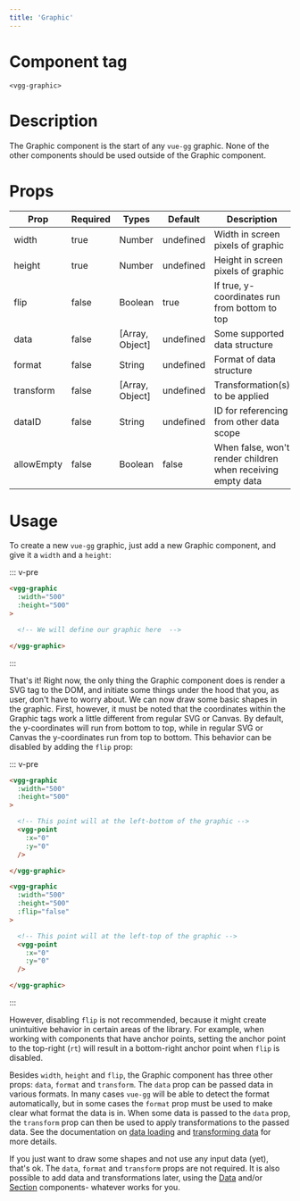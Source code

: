```yaml
---
title: 'Graphic'
---
```


# Component tag

`<vgg-graphic>`

# Description

The Graphic component is the start of any `vue-gg` graphic. None of the other
components should be used outside of the Graphic component.

# Props

| Prop       | Required | Types           | Default   | Description                                                 |
| ---------- | -------- | --------------- | --------- | ----------------------------------------------------------- |
| width      | true     | Number          | undefined | Width in screen pixels of graphic                           |
| height     | true     | Number          | undefined | Height in screen pixels of graphic                          |
| flip       | false    | Boolean         | true      | If true, y-coordinates run from bottom to top               |
| data       | false    | [Array, Object] | undefined | Some supported data structure                               |
| format     | false    | String          | undefined | Format of data structure                                    |
| transform  | false    | [Array, Object] | undefined | Transformation(s) to be applied                             |
| dataID     | false    | String          | undefined | ID for referencing from other data scope                    |
| allowEmpty | false    | Boolean         | false     | When false, won't render children when receiving empty data |

# Usage

To create a new `vue-gg` graphic, just add a new Graphic component, and give
it a `width` and a `height`:

::: v-pre
```html
<vgg-graphic
  :width="500"
  :height="500"
>

  <!-- We will define our graphic here  -->

</vgg-graphic>
```
:::

That's it! Right now, the only thing the Graphic component does is render a SVG
tag to the DOM, and initiate some things under the hood that you, as user, don't
have to worry about. We can now draw some basic shapes in the graphic. First,
however, it must be noted that the coordinates within the Graphic tags work
a little different from regular SVG or Canvas. By default, the y-coordinates will
run from bottom to top, while in regular SVG or Canvas the y-coordinates run from
top to bottom. This behavior can be disabled by adding the `flip` prop:

::: v-pre
```html
<vgg-graphic
  :width="500"
  :height="500"
>

  <!-- This point will at the left-bottom of the graphic -->
  <vgg-point
    :x="0"
    :y="0"
  />

</vgg-graphic>

<vgg-graphic
  :width="500"
  :height="500"
  :flip="false"
>

  <!-- This point will at the left-top of the graphic -->
  <vgg-point
    :x="0"
    :y="0"
  />

</vgg-graphic>
```
:::

However, disabling `flip` is not recommended, because it might create
unintuitive behavior in certain areas of the library. For example, when working
with components that have anchor points, setting the anchor point to the top-right
(`rt`) will result in a bottom-right anchor point when `flip` is disabled.

Besides `width`, `height` and `flip`, the Graphic component has three other props:
`data`, `format` and `transform`. The `data` prop can be passed data in various
formats. In many cases `vue-gg` will be able to detect the format automatically,
but in some cases the `format` prop must be used to make clear what format the
data is in. When some data is passed to the `data` prop, the `transform` prop
can then be used to apply transformations to the passed data. See the documentation
on [data loading](../concepts/data-loading.md) and
[transforming data](../concepts/transforming-data.md) for more details.

If you just want to draw some shapes and not use any input data (yet), that's ok.
The `data`, `format` and `transform` props are not required. It is also possible
to add data and transformations later, using the [Data](./data.md) and/or
[Section](./section.md) components- whatever works for you.
